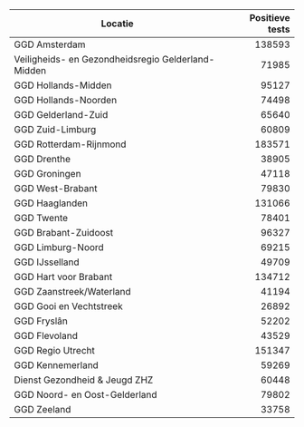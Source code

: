 | Locatie | Positieve tests |
|---------|----------------:|
| GGD Amsterdam                            | 138593 |
| Veiligheids- en Gezondheidsregio Gelderland-Midden | 71985 |
| GGD Hollands-Midden                      | 95127 |
| GGD Hollands-Noorden                     | 74498 |
| GGD Gelderland-Zuid                      | 65640 |
| GGD Zuid-Limburg                         | 60809 |
| GGD Rotterdam-Rijnmond                   | 183571 |
| GGD Drenthe                              | 38905 |
| GGD Groningen                            | 47118 |
| GGD West-Brabant                         | 79830 |
| GGD Haaglanden                           | 131066 |
| GGD Twente                               | 78401 |
| GGD Brabant-Zuidoost                     | 96327 |
| GGD Limburg-Noord                        | 69215 |
| GGD IJsselland                           | 49709 |
| GGD Hart voor Brabant                    | 134712 |
| GGD Zaanstreek/Waterland                 | 41194 |
| GGD Gooi en Vechtstreek                  | 26892 |
| GGD Fryslân                              | 52202 |
| GGD Flevoland                            | 43529 |
| GGD Regio Utrecht                        | 151347 |
| GGD Kennemerland                         | 59269 |
| Dienst Gezondheid & Jeugd ZHZ            | 60448 |
| GGD Noord- en Oost-Gelderland            | 79802 |
| GGD Zeeland                              | 33758 |
